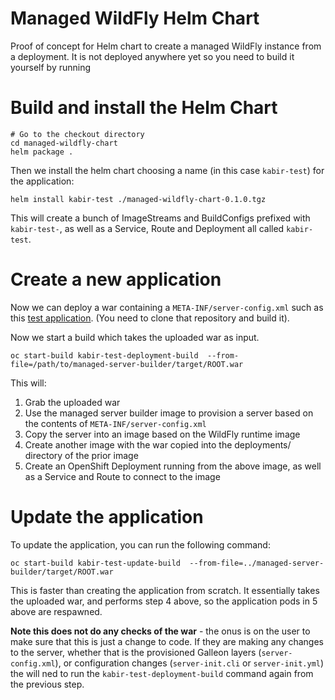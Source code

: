 # Managed WildFly Helm Chart

Proof of concept for Helm chart to create a managed WildFly instance from a deployment. 
It is not deployed anywhere yet so you need to build it yourself by running

# Build and install the Helm Chart
````shell
# Go to the checkout directory
cd managed-wildfly-chart
helm package .
````
Then we install the helm chart choosing a name (in this case `kabir-test`) for the application:
```shell
helm install kabir-test ./managed-wildfly-chart-0.1.0.tgz
```
This will create a bunch of ImageStreams and  BuildConfigs prefixed with `kabir-test-`, as well as a Service, Route and
Deployment all called `kabir-test`.

# Create a new application
Now we can deploy a war containing a `META-INF/server-config.xml` such as this [test application](https://github.com/kabir/managed-server-builder).
(You need to clone that repository and build it).

Now we start a build which takes the uploaded war as input.
````shell
oc start-build kabir-test-deployment-build  --from-file=/path/to/managed-server-builder/target/ROOT.war
````
This will:
1) Grab the uploaded war
2) Use the managed server builder image to provision a server based on the contents of `META-INF/server-config.xml`
3) Copy the server into an image based on the WildFly runtime image
4) Create another image with the war copied into the deployments/ directory of the prior image
5) Create an OpenShift Deployment running from the above image, as well as a Service and Route to connect to the image

# Update the application
To update the application, you can run the following command:
````shell
oc start-build kabir-test-update-build  --from-file=../managed-server-builder/target/ROOT.war
````
This is faster than creating the application from scratch. It essentially takes the uploaded war, and performs 
step 4 above, so the application pods in 5 above are respawned.

**Note this does not do any checks of the war** - the onus is on the user to make sure that this is just a change to code.
If they are making any changes to the server, whether that is the provisioned Galleon layers (`server-config.xml`), or
configuration changes (`server-init.cli` or `server-init.yml`) the will ned to run the `kabir-test-deployment-build` command
again from the previous step.
